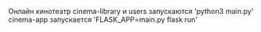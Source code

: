 Онлайн кинотеатр
cinema-library и users запускаются 'python3 main.py'
cinema-app запускается 'FLASK_APP=main.py flask run'
